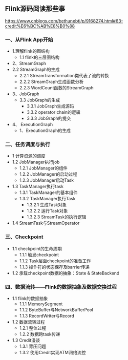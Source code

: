 ## Flink源码阅读那些事
https://www.cnblogs.com/bethunebtj/p/9168274.html#63-credit%E6%BC%AB%E8%B0%88

### 一、从Flink App开始
- 1.理解flink的图结构
  - 1.1 flink的三层图结构
- 2、StreamGraph
 - 2.2 StreamGraph的生成
   - 2.2.1 StreamTransformation类代表了流的转换
   - 2.2.2 StreamGraph生成函数分析
   - 2.2.3 WordCount函数的StreamGraph
- 3、JobGraph
  - 3.3 JobGraph的生成
    - 3.3.1 JobGraph生成源码
    - 3.3.2 operator chain的逻辑
    - 3.3.3 JobGraph的提交
- 4、 ExecutionGraph
  - 1、ExecutionGraph的生成

### 二、任务调度与执行
- 1 计算资源的调度
- 1.2 JobManager执行job
  - 1.2.1 JobManager的组件
  - 1.2.2 JobManager的启动过程
  - 1.2.3 JobManager启动Task
- 1.3 TaskManager执行task
  - 1.3.1 TaskManager的基本组件
  - 1.3.2 TaskManager执行Task
    - 1.3.2.1 生成Task对象
    - 1.3.2.2 运行Task对象
    - 1.3.2.3 StreamTask的执行逻辑
- 1.4 StreamTask与StreamOperator

### 三、Checkpoint
- 1.1 checkpoint的生命周期
  - 1.1.1 触发checkpoint
  - 1.1.2 Task层面checkpoint的准备工作
  - 1.1.3 操作符的状态保存及barrier传递
- 1.2 承载checkpoint数据的抽象：State & StateBackend


### 四、数据流转——Flink的数据抽象及数据交换过程
- 1.1 flink的数据抽象
  - 1.1.1 MemorySegment
  - 1.1.2 ByteBuffer与NetworkBufferPool
  - 1.1.3 RecordWriter与Record
- 1.2 数据流转过程
  - 1.2.1 整体过程
  - 1.2.2 数据跨task传递
- 1.3 Credit漫谈
  - 1.3.1 背压问题
  - 1.3.2 使用Credit实现ATM网络流控